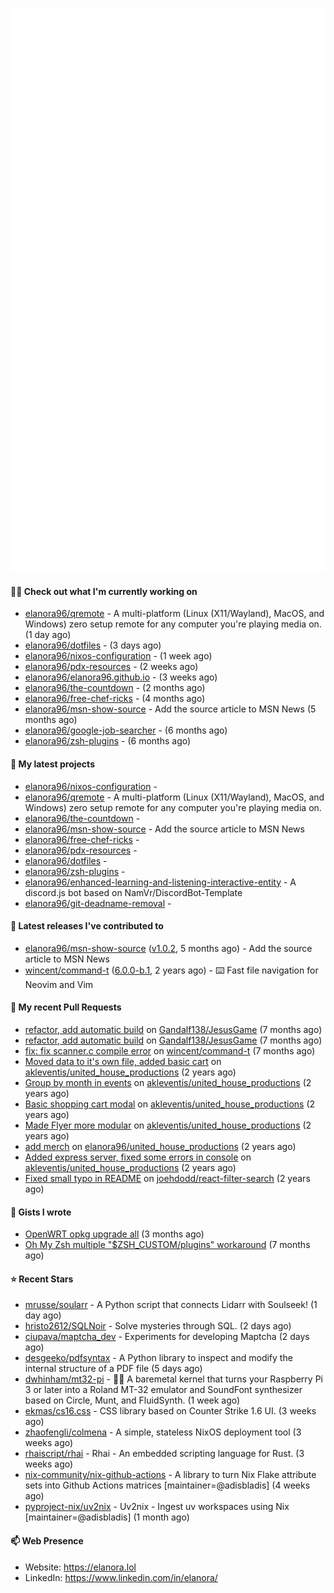 <p align="center">
    <picture>
      <img alt="Metrics" src="github-metrics.svg" />
    </picture>
</p>

#### 👩‍💻 Check out what I'm currently working on

- [elanora96/qremote](https://github.com/elanora96/qremote) - A multi-platform (Linux (X11/Wayland), MacOS, and Windows) zero setup remote for any computer you&#39;re playing media on. (1 day ago)
- [elanora96/dotfiles](https://github.com/elanora96/dotfiles) -  (3 days ago)
- [elanora96/nixos-configuration](https://github.com/elanora96/nixos-configuration) -  (1 week ago)
- [elanora96/pdx-resources](https://github.com/elanora96/pdx-resources) -  (2 weeks ago)
- [elanora96/elanora96.github.io](https://github.com/elanora96/elanora96.github.io) -  (3 weeks ago)
- [elanora96/the-countdown](https://github.com/elanora96/the-countdown) -  (2 months ago)
- [elanora96/free-chef-ricks](https://github.com/elanora96/free-chef-ricks) -  (4 months ago)
- [elanora96/msn-show-source](https://github.com/elanora96/msn-show-source) - Add the source article to MSN News (5 months ago)
- [elanora96/google-job-searcher](https://github.com/elanora96/google-job-searcher) -  (6 months ago)
- [elanora96/zsh-plugins](https://github.com/elanora96/zsh-plugins) -  (6 months ago)

#### 🌱 My latest projects

- [elanora96/nixos-configuration](https://github.com/elanora96/nixos-configuration) - 
- [elanora96/qremote](https://github.com/elanora96/qremote) - A multi-platform (Linux (X11/Wayland), MacOS, and Windows) zero setup remote for any computer you&#39;re playing media on.
- [elanora96/the-countdown](https://github.com/elanora96/the-countdown) - 
- [elanora96/msn-show-source](https://github.com/elanora96/msn-show-source) - Add the source article to MSN News
- [elanora96/free-chef-ricks](https://github.com/elanora96/free-chef-ricks) - 
- [elanora96/pdx-resources](https://github.com/elanora96/pdx-resources) - 
- [elanora96/dotfiles](https://github.com/elanora96/dotfiles) - 
- [elanora96/zsh-plugins](https://github.com/elanora96/zsh-plugins) - 
- [elanora96/enhanced-learning-and-listening-interactive-entity](https://github.com/elanora96/enhanced-learning-and-listening-interactive-entity) - A discord.js bot based on NamVr/DiscordBot-Template
- [elanora96/git-deadname-removal](https://github.com/elanora96/git-deadname-removal) - 

#### 🔭 Latest releases I've contributed to

- [elanora96/msn-show-source](https://github.com/elanora96/msn-show-source) ([v1.0.2](https://github.com/elanora96/msn-show-source/releases/tag/v1.0.2), 5 months ago) - Add the source article to MSN News
- [wincent/command-t](https://github.com/wincent/command-t) ([6.0.0-b.1](https://github.com/wincent/command-t/releases/tag/6.0.0-b.1), 2 years ago) - ⌨️ Fast file navigation for Neovim and Vim

#### 🔨 My recent Pull Requests

- [refactor, add automatic build](https://github.com/Gandalf138/JesusGame/pull/2) on [Gandalf138/JesusGame](https://github.com/Gandalf138/JesusGame) (7 months ago)
- [refactor, add automatic build](https://github.com/Gandalf138/JesusGame/pull/1) on [Gandalf138/JesusGame](https://github.com/Gandalf138/JesusGame) (7 months ago)
- [fix: fix scanner.c compile error](https://github.com/wincent/command-t/pull/423) on [wincent/command-t](https://github.com/wincent/command-t) (7 months ago)
- [Moved data to it&#39;s own file, added basic cart](https://github.com/akleventis/united_house_productions/pull/5) on [akleventis/united_house_productions](https://github.com/akleventis/united_house_productions) (2 years ago)
- [Group by month in events](https://github.com/akleventis/united_house_productions/pull/4) on [akleventis/united_house_productions](https://github.com/akleventis/united_house_productions) (2 years ago)
- [Basic shopping cart modal](https://github.com/akleventis/united_house_productions/pull/3) on [akleventis/united_house_productions](https://github.com/akleventis/united_house_productions) (2 years ago)
- [Made Flyer more modular](https://github.com/akleventis/united_house_productions/pull/2) on [akleventis/united_house_productions](https://github.com/akleventis/united_house_productions) (2 years ago)
- [add merch](https://github.com/elanora96/united_house_productions/pull/1) on [elanora96/united_house_productions](https://github.com/elanora96/united_house_productions) (2 years ago)
- [Added express server, fixed some errors in console](https://github.com/akleventis/united_house_productions/pull/1) on [akleventis/united_house_productions](https://github.com/akleventis/united_house_productions) (2 years ago)
- [Fixed small typo in README](https://github.com/joehdodd/react-filter-search/pull/26) on [joehdodd/react-filter-search](https://github.com/joehdodd/react-filter-search) (2 years ago)

#### 📓 Gists I wrote

- [OpenWRT opkg upgrade all](https://gist.github.com/6036dee1d40cf168f9528319a80ab4b9) (3 months ago)
- [Oh My Zsh multiple &#34;$ZSH_CUSTOM/plugins&#34; workaround](https://gist.github.com/b2424fa9f70d7549fd0590c58949f686) (7 months ago)

#### ⭐ Recent Stars

- [mrusse/soularr](https://github.com/mrusse/soularr) - A Python script that connects Lidarr with Soulseek!  (1 day ago)
- [hristo2612/SQLNoir](https://github.com/hristo2612/SQLNoir) - Solve mysteries through SQL. (2 days ago)
- [ciupava/maptcha_dev](https://github.com/ciupava/maptcha_dev) - Experiments for developing Maptcha (2 days ago)
- [desgeeko/pdfsyntax](https://github.com/desgeeko/pdfsyntax) - A Python library to inspect and modify the internal structure of a PDF file (5 days ago)
- [dwhinham/mt32-pi](https://github.com/dwhinham/mt32-pi) - 🎹🎶 A baremetal kernel that turns your Raspberry Pi 3 or later into a Roland MT-32 emulator and SoundFont synthesizer based on Circle, Munt, and FluidSynth. (1 week ago)
- [ekmas/cs16.css](https://github.com/ekmas/cs16.css) - CSS library based on Counter Strike 1.6 UI. (3 weeks ago)
- [zhaofengli/colmena](https://github.com/zhaofengli/colmena) - A simple, stateless NixOS deployment tool (3 weeks ago)
- [rhaiscript/rhai](https://github.com/rhaiscript/rhai) - Rhai - An embedded scripting language for Rust. (3 weeks ago)
- [nix-community/nix-github-actions](https://github.com/nix-community/nix-github-actions) - A library to turn Nix Flake attribute sets into Github Actions matrices [maintainer=@adisbladis] (4 weeks ago)
- [pyproject-nix/uv2nix](https://github.com/pyproject-nix/uv2nix) - Uv2nix - Ingest uv workspaces using Nix [maintainer=@adisbladis]  (1 month ago)

#### 📫 Web Presence

- Website: https://elanora.lol
- LinkedIn: https://www.linkedin.com/in/elanora/
